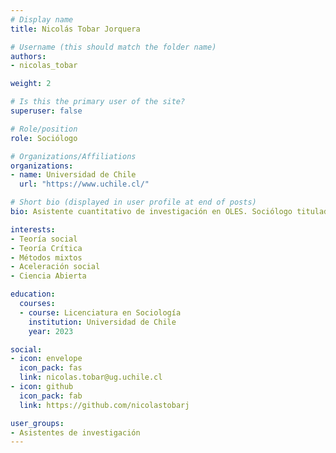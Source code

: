 ```yaml
---
# Display name
title: Nicolás Tobar Jorquera

# Username (this should match the folder name)
authors:
- nicolas_tobar

weight: 2 

# Is this the primary user of the site?
superuser: false

# Role/position
role: Sociólogo

# Organizations/Affiliations
organizations:
- name: Universidad de Chile
  url: "https://www.uchile.cl/"

# Short bio (displayed in user profile at end of posts)
bio: Asistente cuantitativo de investigación en OLES. Sociólogo titulado de la Universidad de Chile. Sus principales líneas de investigación se enmarcan la teorías críticas, la aceleración social y la legitimidad de las instituciones políticas. También trabaja temas vinculados a las desigualdades digitales y teorías constitucionales.

interests:
- Teoría social
- Teoría Crítica
- Métodos mixtos
- Aceleración social
- Ciencia Abierta

education:
  courses:
  - course: Licenciatura en Sociología
    institution: Universidad de Chile
    year: 2023

social:
- icon: envelope
  icon_pack: fas
  link: nicolas.tobar@ug.uchile.cl
- icon: github
  icon_pack: fab
  link: https://github.com/nicolastobarj

user_groups:
- Asistentes de investigación
---
```





